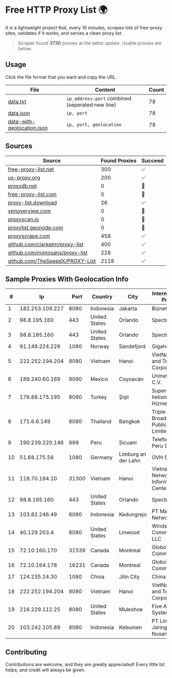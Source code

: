 
# Free HTTP Proxy List 🌍

It is a lightweight project that, every 10 minutes, scrapes lots of free-proxy sites, validates if it works, and serves a clean proxy list.


> Scraper found **3730** proxies at the latest update. Usable proxies are below.

## Usage

Click the file format that you want and copy the URL.


|File|Content|Count|
|----|-------|-----|
|[data.txt](https://raw.githubusercontent.com/themiralay/Proxy-List-World/master/data.txt)|`ip_address:port` combined (seperated new line)|78|
|[data.json](https://raw.githubusercontent.com/themiralay/Proxy-List-World/master/data.json)|`ip, port`|78|
|[data-with-geolocation.json](https://raw.githubusercontent.com/themiralay/Proxy-List-World/master/data-with-geolocation.json)|`ip, port, geolocation`|78|

## Sources

|Source|Found Proxies|Succeed|
|------|-------------|-------|
|[free-proxy-list.net](https://free-proxy-list.net)|300|✅|
|[us-proxy.org](https://www.us-proxy.org)|200|✅|
|[proxydb.net](http://proxydb.net)|0|🚫|
|[free-proxy-list.com](https://free-proxy-list.com/?page=&port=&type%5B%5D=http&type%5B%5D=https&up_time=0&search=Search)|0|🚫|
|[proxy-list.download](https://www.proxy-list.download/HTTP)|26|✅|
|[vpnoverview.com](https://vpnoverview.com/privacy/anonymous-browsing/free-proxy-servers)|0|🚫|
|[proxyscan.io](https://www.proxyscan.io)|0|🚫|
|[proxylist.geonode.com](https://proxylist.geonode.com/api/proxy-list?limit=300&page=1&sort_by=lastChecked&sort_type=desc&protocols=http,https)|0|🚫|
|[proxyscrape.com](https://api.proxyscrape.com/v2/?request=displayproxies&protocol=http&timeout=10000&country=all&ssl=all&anonymity=all)|458|✅|
|[github.com/clarketm/proxy-list](https://raw.githubusercontent.com/clarketm/proxy-list/master/proxy-list-raw.txt)|400|✅|
|[github.com/monosans/proxy-list](https://raw.githubusercontent.com/monosans/proxy-list/main/proxies/http.txt)|228|✅|
|[github.com/TheSpeedX/PROXY-List](https://raw.githubusercontent.com/TheSpeedX/PROXY-List/master/http.txt)|2118|✅|


## Sample Proxies With Geolocation Info

|#|Ip|Port|Country|City|Internet Service Provider|
|-|--|----|-------|----|-------------------------|
|1|182.253.109.227|8080|Indonesia|Jakarta|Biznet Metronet|
|2|98.8.195.160|443|United States|Orlando|Spectrum|
|3|98.8.195.160|443|United States|Orlando|Spectrum|
|4|91.149.224.226|1080|Norway|Sandefjord|Gigahost|
|5|222.252.194.204|8080|Vietnam|Hanoi|VietNam Post and Telecom Corporation|
|6|189.240.60.169|9090|Mexico|Coyoacán|Uninet S.A. de C.V.|
|7|176.88.175.195|8080|Turkey|Şişli|Superonline Iletisim Hizmetleri A.S.|
|8|171.6.6.149|8080|Thailand|Bangkok|Triple T Broadband Public Company Limited|
|9|190.239.220.146|999|Peru|Sicuani|Telefonica del Peru S.A.A.|
|10|51.68.175.56|1080|Germany|Limburg an der Lahn|OVH SAS|
|11|118.70.184.10|31300|Vietnam|Hanoi|Vietnam Internet Network Information Center|
|12|98.8.195.160|443|United States|Orlando|Spectrum|
|13|103.82.246.49|6080|Indonesia|Kedungrejo|PT Master Star Network|
|14|40.129.203.4|8080|United States|Linwood|Windstream Communications LLC|
|15|72.10.160.170|31539|Canada|Montreal|GloboTech Communications|
|16|72.10.164.178|16231|Canada|Montreal|GloboTech Communications|
|17|124.235.24.30|1080|China|Jilin City|China Telecom|
|18|222.252.194.204|8080|Vietnam|Hanoi|VietNam Post and Telecom Corporation|
|19|216.229.112.25|8080|United States|Muleshoe|Five Area Systems, LLC|
|20|103.242.105.89|8080|Indonesia|Kebumen|PT Lintas Jaringan Nusantara|



## Contributing

Contributions are welcome, and they are greatly appreciated! Every
little bit helps, and credit will always be given.

